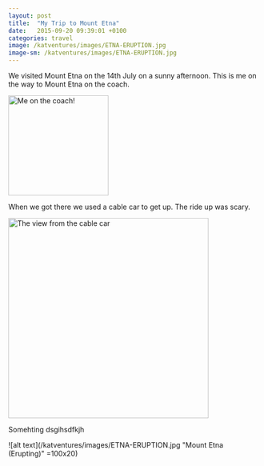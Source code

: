 ```yaml
---
layout: post
title:  "My Trip to Mount Etna"
date:   2015-09-20 09:39:01 +0100
categories: travel
image: /katventures/images/ETNA-ERUPTION.jpg
image-sm: /katventures/images/ETNA-ERUPTION.jpg
---
```


We visited Mount Etna on the 14th July on a sunny afternoon. This is me on the way to Mount Etna on the coach.

<img src="/katventures/images/kat.jpg" alt="Me on the coach!" style="width: 200px;"/>

When we got there we used a cable car to get up. The ride up was scary.


<img src="/katventures/images/etna-cable-car.jpg" alt="The view from the cable car" style="width: 400px;"/>

Somehting dsgihsdfkjh

![alt text](/katventures/images/ETNA-ERUPTION.jpg "Mount Etna (Erupting)" =100x20)
